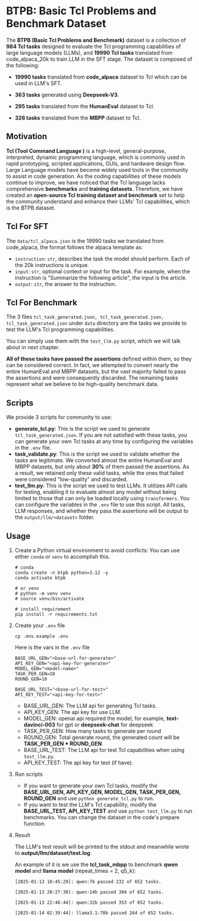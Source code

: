 # BTPB: Basic Tcl Problems and Benchmark Dataset

The **BTPB (Basic Tcl Problems and Benchmark)** dataset is a collection of **984 Tcl tasks** designed to evaluate the Tcl programming capabilities of large language models (LLMs), and **19990 Tcl tasks** translated from code_alpaca_20k to train LLM in the SFT stage. The dataset is composed of the following:

- **19990 tasks** translated from **code_alpaca** dataset to Tcl which can be used in LLM's SFT.

- **363 tasks** generated using **Deepseek-V3**.
- **295 tasks** translated from the **HumanEval** dataset to Tcl.
- **326 tasks** translated from the **MBPP** dataset to Tcl.



## Motivation

**Tcl (Tool Command Language )** is a high-level, general-purpose, interpreted, dynamic programming language, which is commonly used in rapid prototyping, scripted applications, GUIs, and hardware design flow. Large Language models have become widely used tools in the community to assist in code generation. As the coding capabilities of these models continue to improve, we have noticed that the Tcl language lacks comprehensive **benchmarks** and **training datasets**. Therefore, we have created an **open-source Tcl training dataset and benchmark** set to help the community understand and enhance their LLMs' Tcl capabilities, which is the BTPB dataset.



## Tcl For SFT

The `data/tcl_alpaca.json` is the 19990 tasks we translated from code_alpaca, the format follows the alpaca template as:

- `instruction`: `str`, describes the task the model should perform. Each of the 20k instructions is unique.
- `input`: `str`, optional context or input for the task. For example, when the instruction is "Summarize the following article", the input is the article.
- `output`: `str`, the answer to the instruction.



## Tcl For Benchmark

The 3 files `tcl_task_generated.json, tcl_task_generated.json, tcl_task_generated.json` under `data` directory are the tasks we provide to test the LLM's Tcl programming capabilities.

You can simply use them with the `test_llm.py` script, which we will talk about in next chapter.

**All of these tasks have passed the assertions** defined within them, so they can be considered correct. In fact, we attempted to convert nearly the entire HumanEval and MBPP datasets, but the vast majority failed to pass the assertions and were consequently discarded. The remaining tasks represent what we believe to be high-quality benchmark data.



## Scripts

We provide 3 scripts for community to use:

- **generate_tcl.py**: This is the script we used to generate `tcl_task_generated.json`. If you are not satisfied with these tasks, you can generate your own Tcl tasks at any time by configuring the variables in the `.env` file.
- **task_validate.py**: This is the script we used to validate whether the tasks are legitimate. We converted almost the entire HumanEval and MBPP datasets, but only about **30%** of them passed the assertions. As a result, we retained only these valid tasks, while the ones that failed were considered "low-quality" and discarded.
- **test_llm.py**: This is the script we used to test LLMs. It utilizes API calls for testing, enabling it to evaluate almost any model without being limited to those that can only be loaded locally using `transformers`. You can configure the variables in the `.env` file to use this script. All tasks, LLM responses, and whether they pass the assertions will be output to the `output/llm/<dataset>` folder.



## Usage

1. Create a Python virtual environment to avoid conflicts: You can use either `conda` or `venv` to accomplish this.

   ```shell
   # conda
   conda create -n btpb python=3.12 -y
   conda activate btpb
   
   # or venv
   # python -m venv venv
   # source venv/bin/activate
   
   # install requirement
   pip install -r requirements.txt
   ```

   

2. Create your `.env` file

   ```
   cp .env.example .env
   ```

   Here is the vars in the `.env` file

   ```shell
   BASE_URL_GEN="<base-url-for-generate>"
   API_KEY_GEN="<api-key-for-generate>"
   MODEL_GEN="<model-name>"
   TASK_PER_GEN=10
   ROUND_GEN=10
   
   BASE_URL_TEST="<base-url-for-test>"
   API_KEY_TEST="<api-key-for-test>"
   ```

   - BASE_URL_GEN: The LLM api for generating Tcl tasks.
   - API_KEY_GEN: The api key for use LLM.
   - MODEL_GEN: openai api required the model, for example, **text-davinci-003** for gpt or **deepseek-chat** for deepseek
   - TASK_PER_GEN: How many tasks to generate per round
   - ROUND_GEN: Total generate round, the generated count will be **TASK_PER_GEN * ROUND_GEN**.
   - BASE_URL_TEST: The LLM api for test Tcl capabilities when using `test_llm.py`.
   - API_KEY_TEST: The api key for test (if have).



3. Run scripts
   - If you want to generate your own Tcl tasks, modify the **BASE_URL_GEN, API_KEY_GEN, MODEL_GEN, TASK_PER_GEN, ROUND_GEN** and use `python generate_tcl.py`  to run.
   - If you want to test the LLM's Tcl capability, modify the **BASE_URL_TEST, API_KEY_TEST** and use `python test_llm.py` to run benchmarks. You can change the dataset in the code's prepare function.

4. Result

   The LLM's test result will be printed to the stdout and meanwhile wrote to **output/llm/dataset/test.log**.

   An example of it is we use the **tcl_task_mbpp** to benchmark **qwen model** and **llama model** (repeat_times = 2, q5_k):

   ```
   [2025-01-13 18:45:29]: qwen:7b passed 232 of 652 tasks.
   
   [2025-01-13 20:27:30]: qwen:14b passed 304 of 652 tasks.
   
   [2025-01-13 22:46:44]: qwen:32b passed 353 of 652 tasks.
   
   [2025-01-14 02:39:44]: llama3.1:70b passed 264 of 652 tasks.
   ```

   